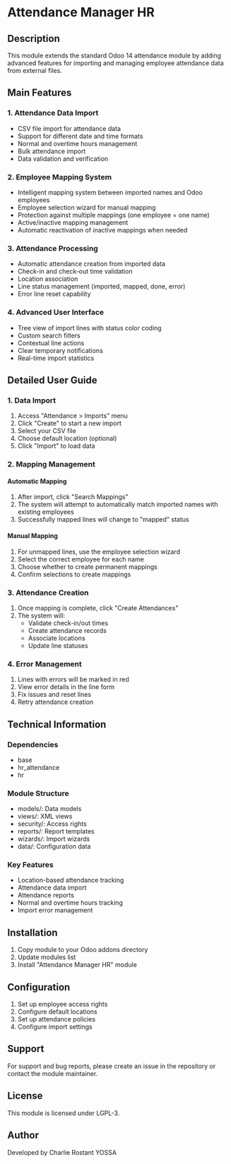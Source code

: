 # Attendance Manager HR

## Description
This module extends the standard Odoo 14 attendance module by adding advanced features for importing and managing employee attendance data from external files.

## Main Features

### 1. Attendance Data Import
- CSV file import for attendance data
- Support for different date and time formats
- Normal and overtime hours management
- Bulk attendance import
- Data validation and verification

### 2. Employee Mapping System
- Intelligent mapping system between imported names and Odoo employees
- Employee selection wizard for manual mapping
- Protection against multiple mappings (one employee = one name)
- Active/inactive mapping management
- Automatic reactivation of inactive mappings when needed

### 3. Attendance Processing
- Automatic attendance creation from imported data
- Check-in and check-out time validation
- Location association
- Line status management (imported, mapped, done, error)
- Error line reset capability

### 4. Advanced User Interface
- Tree view of import lines with status color coding
- Custom search filters
- Contextual line actions
- Clear temporary notifications
- Real-time import statistics

## Detailed User Guide

### 1. Data Import
1. Access "Attendance > Imports" menu
2. Click "Create" to start a new import
3. Select your CSV file
4. Choose default location (optional)
5. Click "Import" to load data

### 2. Mapping Management
#### Automatic Mapping
1. After import, click "Search Mappings"
2. The system will attempt to automatically match imported names with existing employees
3. Successfully mapped lines will change to "mapped" status

#### Manual Mapping
1. For unmapped lines, use the employee selection wizard
2. Select the correct employee for each name
3. Choose whether to create permanent mappings
4. Confirm selections to create mappings

### 3. Attendance Creation
1. Once mapping is complete, click "Create Attendances"
2. The system will:
   - Validate check-in/out times
   - Create attendance records
   - Associate locations
   - Update line statuses

### 4. Error Management
1. Lines with errors will be marked in red
2. View error details in the line form
3. Fix issues and reset lines
4. Retry attendance creation

## Technical Information

### Dependencies
- base
- hr_attendance
- hr

### Module Structure
- models/: Data models
- views/: XML views
- security/: Access rights
- reports/: Report templates
- wizards/: Import wizards
- data/: Configuration data

### Key Features
- Location-based attendance tracking
- Attendance data import
- Attendance reports
- Normal and overtime hours tracking
- Import error management

## Installation

1. Copy module to your Odoo addons directory
2. Update modules list
3. Install "Attendance Manager HR" module

## Configuration

1. Set up employee access rights
2. Configure default locations
3. Set up attendance policies
4. Configure import settings

## Support

For support and bug reports, please create an issue in the repository or contact the module maintainer.

## License

This module is licensed under LGPL-3.

## Author

Developed by Charlie Rostant YOSSA
